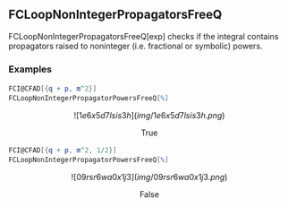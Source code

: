 ##  FCLoopNonIntegerPropagatorsFreeQ 

FCLoopNonIntegerPropagatorsFreeQ[exp] checks if the integral contains propagators raised to noninteger (i.e. fractional or symbolic) powers.

###  Examples 

```mathematica
FCI@CFAD[{q + p, m^2}]
FCLoopNonIntegerPropagatorPowersFreeQ[%]
```

$$![1e6x5d7lsis3h](img/1e6x5d7lsis3h.png)$$

$$\text{True}$$

```mathematica
FCI@CFAD[{q + p, m^2, 1/2}]
FCLoopNonIntegerPropagatorPowersFreeQ[%]
```

$$![09rsr6wa0x1j3](img/09rsr6wa0x1j3.png)$$

$$\text{False}$$